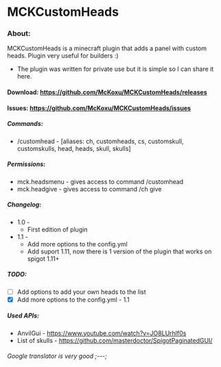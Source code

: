 # MCKCustomHeads

### About:
MCKCustomHeads is a minecraft plugin that adds a panel with custom heads. Plugin very useful for builders :)
* The plugin was written for private use but it is simple so I can share it here.

#### Download: https://github.com/McKoxu/MCKCustomHeads/releases
#### Issues: https://github.com/McKoxu/MCKCustomHeads/issues

##### Commands:
* /customhead - [aliases: ch, customheads, cs, customskull, customskulls, head, heads, skull, skulls]
##### Permissions:
 * mck.headsmenu - gives access to command /customhead
 * mck.headgive - gives access to command /ch give
##### Changelog:
 * 1.0 -
   * First edition of plugin
 * 1.1 -
   * Add more options to the config.yml
   * Add suport 1.11, now there is 1 version of the plugin that works on spigot 1.11+
##### TODO:
 - [ ] Add options to add your own heads to the list
 - [X] Add more options to the config.yml - 1.1
##### Used APIs:
 * AnvilGui - https://www.youtube.com/watch?v=JO8LUrhlf0s
 * List of skulls - https://github.com/masterdoctor/SpigotPaginatedGUI/

###### Google translator is very good ;---;
